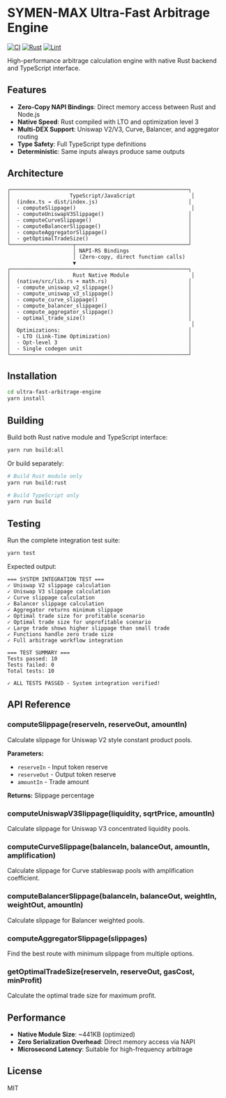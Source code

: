 # SYMEN-MAX Ultra-Fast Arbitrage Engine

[![CI](https://github.com/Omni-Tech-Stack/Omni-Defi_Bot/actions/workflows/ci.yml/badge.svg)](https://github.com/Omni-Tech-Stack/Omni-Defi_Bot/actions/workflows/ci.yml)
[![Rust](https://github.com/Omni-Tech-Stack/Omni-Defi_Bot/actions/workflows/rust.yml/badge.svg)](https://github.com/Omni-Tech-Stack/Omni-Defi_Bot/actions/workflows/rust.yml)
[![Lint](https://github.com/Omni-Tech-Stack/Omni-Defi_Bot/actions/workflows/lint.yml/badge.svg)](https://github.com/Omni-Tech-Stack/Omni-Defi_Bot/actions/workflows/lint.yml)

High-performance arbitrage calculation engine with native Rust backend and TypeScript interface.

## Features

- **Zero-Copy NAPI Bindings**: Direct memory access between Rust and Node.js
- **Native Speed**: Rust compiled with LTO and optimization level 3
- **Multi-DEX Support**: Uniswap V2/V3, Curve, Balancer, and aggregator routing
- **Type Safety**: Full TypeScript type definitions
- **Deterministic**: Same inputs always produce same outputs

## Architecture

```
┌─────────────────────────────────────────────────────────┐
│                   TypeScript/JavaScript                  │
│  (index.ts → dist/index.js)                             │
│  - computeSlippage()                                     │
│  - computeUniswapV3Slippage()                           │
│  - computeCurveSlippage()                               │
│  - computeBalancerSlippage()                            │
│  - computeAggregatorSlippage()                          │
│  - getOptimalTradeSize()                                │
└────────────────────┬────────────────────────────────────┘
                     │ NAPI-RS Bindings
                     │ (Zero-copy, direct function calls)
                     ▼
┌─────────────────────────────────────────────────────────┐
│                    Rust Native Module                    │
│  (native/src/lib.rs + math.rs)                          │
│  - compute_uniswap_v2_slippage()                        │
│  - compute_uniswap_v3_slippage()                        │
│  - compute_curve_slippage()                             │
│  - compute_balancer_slippage()                          │
│  - compute_aggregator_slippage()                        │
│  - optimal_trade_size()                                 │
│                                                          │
│  Optimizations:                                         │
│  - LTO (Link-Time Optimization)                         │
│  - Opt-level 3                                          │
│  - Single codegen unit                                  │
└─────────────────────────────────────────────────────────┘
```

## Installation

```bash
cd ultra-fast-arbitrage-engine
yarn install
```

## Building

Build both Rust native module and TypeScript interface:

```bash
yarn run build:all
```

Or build separately:

```bash
# Build Rust module only
yarn run build:rust

# Build TypeScript only
yarn run build
```

## Testing

Run the complete integration test suite:

```bash
yarn test
```

Expected output:
```
=== SYSTEM INTEGRATION TEST ===
✓ Uniswap V2 slippage calculation
✓ Uniswap V3 slippage calculation
✓ Curve slippage calculation
✓ Balancer slippage calculation
✓ Aggregator returns minimum slippage
✓ Optimal trade size for profitable scenario
✓ Optimal trade size for unprofitable scenario
✓ Large trade shows higher slippage than small trade
✓ Functions handle zero trade size
✓ Full arbitrage workflow integration

=== TEST SUMMARY ===
Tests passed: 10
Tests failed: 0
Total tests: 10

✓ ALL TESTS PASSED - System integration verified!
```

## API Reference

### computeSlippage(reserveIn, reserveOut, amountIn)

Calculate slippage for Uniswap V2 style constant product pools.

**Parameters:**
- `reserveIn` - Input token reserve
- `reserveOut` - Output token reserve
- `amountIn` - Trade amount

**Returns:** Slippage percentage

### computeUniswapV3Slippage(liquidity, sqrtPrice, amountIn)

Calculate slippage for Uniswap V3 concentrated liquidity pools.

### computeCurveSlippage(balanceIn, balanceOut, amountIn, amplification)

Calculate slippage for Curve stableswap pools with amplification coefficient.

### computeBalancerSlippage(balanceIn, balanceOut, weightIn, weightOut, amountIn)

Calculate slippage for Balancer weighted pools.

### computeAggregatorSlippage(slippages)

Find the best route with minimum slippage from multiple options.

### getOptimalTradeSize(reserveIn, reserveOut, gasCost, minProfit)

Calculate the optimal trade size for maximum profit.

## Performance

- **Native Module Size**: ~441KB (optimized)
- **Zero Serialization Overhead**: Direct memory access via NAPI
- **Microsecond Latency**: Suitable for high-frequency arbitrage

## License

MIT
